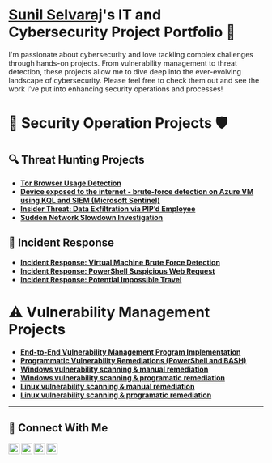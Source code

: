 # <a href="https://www.linkedin.com/in/sunilselvaraj/">Sunil Selvaraj</a>'s IT and Cybersecurity Project Portfolio 🔐

I'm passionate about cybersecurity and love tackling complex challenges through hands-on projects. From vulnerability management to threat detection, these projects allow me to dive deep into the ever-evolving landscape of cybersecurity. Please feel free to check them out and see the work I’ve put into enhancing security operations and processes!

# 🔐 Security Operation Projects 🛡️

## 🔍 Threat Hunting Projects

- **[Tor Browser Usage Detection](https://github.com/sunilselvaraj1/threat-hunting-scenario-tor)**
- **[Device exposed to the internet - brute-force detection on Azure VM using KQL and SIEM (Microsoft Sentinel)](https://github.com/sunilselvaraj1/brute-force-detection)**  
- **[Insider Threat: Data Exfiltration via PIP’d Employee](https://github.com/sunilselvaraj1/threat-hunting-data-exfiltration/blob/main/README.md)**
- **[Sudden Network Slowdown Investigation](https://github.com/sunilselvaraj1/)**

## 🚨 Incident Response

- **[Incident Response: Virtual Machine Brute Force Detection](https://github.com/sunilselvaraj1/)**
- **[Incident Response: PowerShell Suspicious Web Request](https://github.com/sunilselvaraj1/)**  
- **[Incident Response: Potential Impossible Travel](https://github.com/sunilselvaraj1/)**

#

# ⚠️ Vulnerability Management Projects

- **[End-to-End Vulnerability Management Program Implementation](https://github.com/sunilselvaraj1/vulnerability-management-program)**
- **[Programmatic Vulnerability Remediations (PowerShell and BASH)](https://github.com/sunilselvaraj1/programmatic-vulnerability-remediations)**
- **[Windows vulnerability scanning & manual remediation](https://github.com/sunilselvaraj1/)**
- **[Windows vulnerability scanning & programatic remediation](https://github.com/sunilselvaraj1/)**
- **[Linux vulnerability scanning & manual remediation](https://github.com/sunilselvaraj1/)**
- **[Linux vulnerability scanning & programatic remediation](https://github.com/sunilselvaraj1/)**

<hr/>

## 🤳 Connect With Me

[<img align="left" alt="sunilselvaraj | YouTube" width="22px" src="https://cdn.jsdelivr.net/npm/simple-icons@v3/icons/youtube.svg" />][youtube]
[<img align="left" alt="sunilselvaraj | Twitter" width="22px" src="https://cdn.jsdelivr.net/npm/simple-icons@v3/icons/twitter.svg" />][twitter]
[<img align="left" alt="sunilselvaraj | LinkedIn" width="22px" src="https://cdn.jsdelivr.net/npm/simple-icons@v3/icons/linkedin.svg" />][linkedin]
[<img align="left" alt="sunilselvaraj | Instagram" width="22px" src="https://cdn.jsdelivr.net/npm/simple-icons@v3/icons/instagram.svg" />][instagram]

[twitter]: https://twitter.com/___________
[youtube]: https://www.youtube.com/c/___________
[instagram]: https://www.instagram.com/___________
[linkedin]: https://linkedin.com/in/sunilselvaraj

<!--
<img width="35" alt="image" src="https://github.com/user-attachments/assets/2f41c7cd-5ea8-4475-b451-a37161b6c3fb"> 
<img width="35" alt="image" src="https://github.com/user-attachments/assets/77649969-9910-4994-8b96-74a116cfb2a8">
-->
